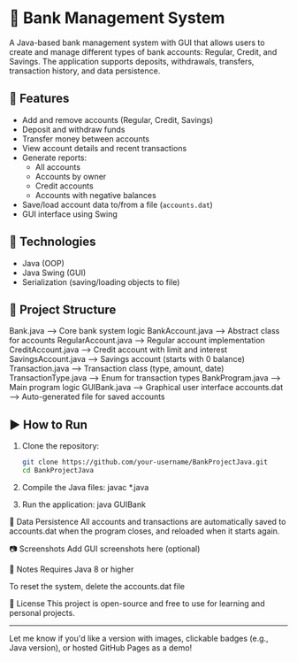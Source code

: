 # 🏦 Bank Management System

A Java-based bank management system with GUI that allows users to create and manage different types of bank accounts: Regular, Credit, and Savings. The application supports deposits, withdrawals, transfers, transaction history, and data persistence.

## 🚀 Features

- Add and remove accounts (Regular, Credit, Savings)
- Deposit and withdraw funds
- Transfer money between accounts
- View account details and recent transactions
- Generate reports:
  - All accounts
  - Accounts by owner
  - Credit accounts
  - Accounts with negative balances
- Save/load account data to/from a file (`accounts.dat`)
- GUI interface using Swing

## 🧱 Technologies

- Java (OOP)
- Java Swing (GUI)
- Serialization (saving/loading objects to file)

## 📂 Project Structure

Bank.java --> Core bank system logic BankAccount.java --> Abstract class for accounts RegularAccount.java --> Regular account implementation CreditAccount.java --> Credit account with limit and interest SavingsAccount.java --> Savings account (starts with 0 balance) Transaction.java --> Transaction class (type, amount, date) TransactionType.java --> Enum for transaction types BankProgram.java --> Main program logic GUIBank.java --> Graphical user interface accounts.dat --> Auto-generated file for saved accounts

## ▶️ How to Run

1. Clone the repository:
   ```bash
   git clone https://github.com/your-username/BankProjectJava.git
   cd BankProjectJava

2. Compile the Java files:
javac *.java

3. Run the application:
java GUIBank

💾 Data Persistence
All accounts and transactions are automatically saved to accounts.dat when the program closes, and reloaded when it starts again.

📷 Screenshots
Add GUI screenshots here (optional)

📌 Notes
Requires Java 8 or higher

To reset the system, delete the accounts.dat file

📄 License
This project is open-source and free to use for learning and personal projects.

---

Let me know if you'd like a version with images, clickable badges (e.g., Java version), or hosted GitHub Pages as a demo!






